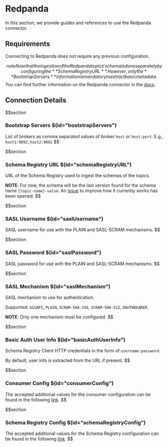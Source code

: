 # Redpanda

In this section, we provide guides and references to use the Redpanda connector.

## Requirements
Connecting to Redpanda does not require any previous configuration.

$$note
Note that the ingestion of the Redpanda topics' schema is done separately by configuring the **Schema Registry URL**. However, only the **Bootstrap Servers** information is mandatory to extract basic metadata.
$$
You can find further information on the Redpanda connector in the [docs](https://docs.open-metadata.org/connectors/messaging/redpanda).

## Connection Details

$$section
### Bootstrap Servers $(id="bootstrapServers")

List of brokers as comma separated values of broker `host` or `host:port`. E.g., `host1:9092,host2:9092`
$$

$$section
### Schema Registry URL $(id="schemaRegistryURL")

URL of the Schema Registry used to ingest the schemas of the topics.

**NOTE**: For now, the schema will be the last version found for the schema name `{topic-name}-value`. An [issue](https://github.com/open-metadata/OpenMetadata/issues/10399) to improve how it currently works has been opened.
$$

$$section
### SASL Username $(id="saslUsername")

SASL username for use with the PLAIN and SASL-SCRAM mechanisms.
$$

$$section
### SASL Password $(id="saslPassword")

SASL password for use with the PLAIN and SASL-SCRAM mechanisms.
$$

$$section
### SASL Mechanism $(id="saslMechanism")

SASL mechanism to use for authentication.

Supported: `GSSAPI`, `PLAIN`, `SCRAM-SHA-256`, `SCRAM-SHA-512`, `OAUTHBEARER`.

**NOTE**: Only one mechanism must be configured.
$$

$$section
### Basic Auth User Info $(id="basicAuthUserInfo")

Schema Registry Client HTTP credentials in the form of `username:password`.

By default, user info is extracted from the URL if present.
$$

$$section
### Consumer Config $(id="consumerConfig")

The accepted additional values for the consumer configuration can be found in the following [link](https://github.com/edenhill/librdkafka/blob/master/CONFIGURATION.md).
$$

$$section
### Schema Registry Config $(id="schemaRegistryConfig")

The accepted additional values for the Schema Registry configuration can be found in the following [link](https://docs.confluent.io/5.5.1/clients/confluent-kafka-python/index.html#confluent_kafka.schema_registry.SchemaRegistryClient).
$$

